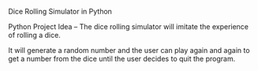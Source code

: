Dice Rolling Simulator in Python

Python Project Idea – The dice rolling simulator will imitate the experience of rolling a dice.

It will generate a random number and the user can play again and again to get a number from the dice until the user decides to quit the program.
